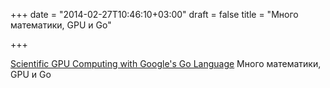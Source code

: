 +++
date = "2014-02-27T10:46:10+03:00"
draft = false
title = "Много математики, GPU и Go"

+++

<p><a href="https://fosdem.org/2014/schedule/event/hpc_devroom_go/">Scientific GPU Computing with Google&#39;s Go Language</a>&nbsp;Много математики, GPU и Go</p>

